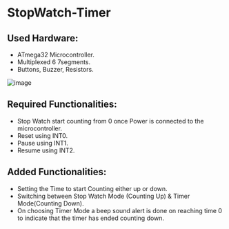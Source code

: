 # StopWatch-Timer
## Used Hardware:
- ATmega32 Microcontroller.
- Multiplexed 6 7segments.
- Buttons, Buzzer, Resistors.
  
![image](https://github.com/EsraaKhaledMostafa/StopWatch-Timer/assets/87395019/68c87a14-54df-487f-90f0-e2112f9b2c00)

## Required Functionalities:
- Stop Watch start counting from 0 once Power is connected to the microcontroller.
- Reset using INT0.
- Pause using INT1.
- Resume using INT2.

## Added Functionalities:  
- Setting the Time to start Counting either up or down.
- Switching between Stop Watch Mode (Counting Up) & Timer Mode(Counting Down).
- On choosing Timer Mode a beep sound alert is done on reaching time 0 to indicate that the timer has ended counting down.
